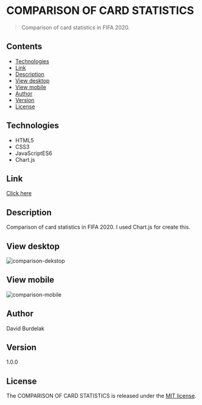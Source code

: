 # COMPARISON OF CARD STATISTICS

> Comparison of card statistics in FIFA 2020.

## Contents

- [Technologies](#technologies)
- [Link](#link)
- [Description](#description)
- [View desktop](#view-dekstop)
- [View mobile](#view-mobile)
- [Author](#author)
- [Version](#version)
- [License](#license)

## Technologies

- HTML5 
- CSS3 
- JavaScriptES6
- Chart.js

## Link

[Click here](https://davidburdelak.pl/comparison-cards-statistics/)

## Description

Comparison of card statistics in FIFA 2020. I used Chart.js for create this.

## View desktop
![comparison-dekstop](images/comparison-dekstop.png)

## View mobile

![comparison-mobile](images/comparison-mobile_mobile.png)

## Author

David Burdelak

## Version

1.0.0

## License

The COMPARISON OF CARD STATISTICS is released under the
[MIT license](https://opensource.org/licenses/MIT).
